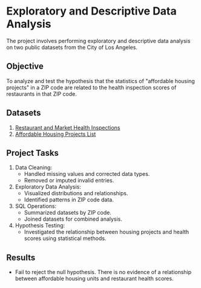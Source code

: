 # Exploratory and Descriptive Data Analysis

The project involves performing exploratory and descriptive data analysis on two public datasets from the City of Los Angeles.

## Objective
To analyze and test the hypothesis that the statistics of "affordable housing projects" in a ZIP code are related to the health inspection scores of restaurants in that ZIP code.

## Datasets
1. [Restaurant and Market Health Inspections](https://catalog.data.gov/dataset/restaurant-and-market-health-inspections)
2. [Affordable Housing Projects List](https://catalog.data.gov/dataset/hcidla-affordable-housing-projects-list-2003-to-present)

## Project Tasks
1. Data Cleaning:
   - Handled missing values and corrected data types.
   - Removed or imputed invalid entries.
2. Exploratory Data Analysis:
   - Visualized distributions and relationships.
   - Identified patterns in ZIP code data.
3. SQL Operations:
   - Summarized datasets by ZIP code.
   - Joined datasets for combined analysis.
4. Hypothesis Testing:
   - Investigated the relationship between housing projects and health scores using statistical methods.

## Results
- Fail to reject the null hypothesis. There is no evidence of a relationship between affordable housing units and restaurant health scores.
